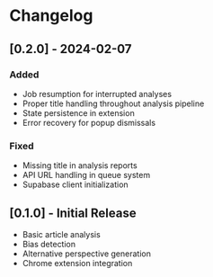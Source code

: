 # Changelog

## [0.2.0] - 2024-02-07

### Added
- Job resumption for interrupted analyses
- Proper title handling throughout analysis pipeline
- State persistence in extension
- Error recovery for popup dismissals

### Fixed
- Missing title in analysis reports
- API URL handling in queue system
- Supabase client initialization

## [0.1.0] - Initial Release

- Basic article analysis
- Bias detection
- Alternative perspective generation
- Chrome extension integration 